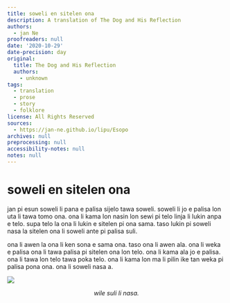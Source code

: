 ```yaml
---
title: soweli en sitelen ona
description: A translation of The Dog and His Reflection
authors:
  - jan Ne
proofreaders: null
date: '2020-10-29'
date-precision: day
original:
  title: The Dog and His Reflection
  authors:
    - unknown
tags:
  - translation
  - prose
  - story
  - folklore
license: All Rights Reserved
sources:
  - https://jan-ne.github.io/lipu/Esopo
archives: null
preprocessing: null
accessibility-notes: null
notes: null
---
```


# soweli en sitelen ona

jan pi esun soweli li pana e palisa sijelo tawa soweli. soweli li jo e palisa lon uta li tawa tomo ona. ona li kama lon nasin lon sewi pi telo linja li lukin anpa e telo. supa telo la ona li lukin e sitelen pi ona sama. taso lukin pi soweli nasa la sitelen ona li soweli ante pi palisa suli.

ona li awen la ona li ken sona e sama ona. taso ona li awen ala. ona li weka e palisa ona li tawa palisa pi sitelen ona lon telo. ona li kama ala jo e palisa. ona li tawa lon telo tawa poka telo. ona li kama lon ma li pilin ike tan weka pi palisa pona ona. ona li soweli nasa a.

![](https://jan-ne.github.io/lipu/Esopo/soweli_en_sitelen_ona.jpg)

*<p style="text-align: center;">wile suli li nasa.</p>*
